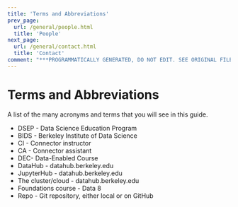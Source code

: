 ```yaml
---
title: 'Terms and Abbreviations'
prev_page:
  url: /general/people.html
  title: 'People'
next_page:
  url: /general/contact.html
  title: 'Contact'
comment: "***PROGRAMMATICALLY GENERATED, DO NOT EDIT. SEE ORIGINAL FILES IN /content***"
---
```

# Terms and Abbreviations

A list of the many acronyms and terms that you will see in this guide.

* DSEP - Data Science Education Program
* BIDS - Berkeley Institute of Data Science
* CI - Connector instructor
* CA - Connector assistant
* DEC- Data-Enabled Course
* DataHub - datahub.berkeley.edu 
* JupyterHub - datahub.berkeley.edu
* The cluster/cloud - datahub.berkeley.edu
* Foundations course - Data 8
* Repo - Git repository, either local or on GitHub




